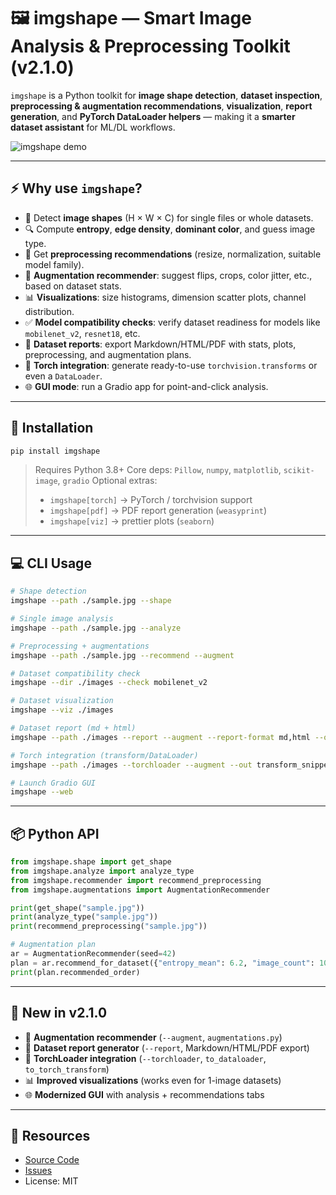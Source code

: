 ﻿
# 🖼️ imgshape — Smart Image Analysis & Preprocessing Toolkit (v2.1.0)

`imgshape` is a Python toolkit for **image shape detection**, **dataset inspection**, **preprocessing & augmentation recommendations**, **visualization**, **report generation**, and **PyTorch DataLoader helpers** — making it a **smarter dataset assistant** for ML/DL workflows.

![imgshape demo](assets/sample_images/Image_created_with_a_mobile_phone.png)

---

## ⚡️ Why use `imgshape`?

* 📐 Detect **image shapes** (H × W × C) for single files or whole datasets.
* 🔍 Compute **entropy**, **edge density**, **dominant color**, and guess image type.
* 🧠 Get **preprocessing recommendations** (resize, normalization, suitable model family).
* 🔄 **Augmentation recommender**: suggest flips, crops, color jitter, etc., based on dataset stats.
* 📊 **Visualizations**: size histograms, dimension scatter plots, channel distribution.
* ✅ **Model compatibility checks**: verify dataset readiness for models like `mobilenet_v2`, `resnet18`, etc.
* 📝 **Dataset reports**: export Markdown/HTML/PDF with stats, plots, preprocessing, and augmentation plans.
* 🔗 **Torch integration**: generate ready-to-use `torchvision.transforms` or even a `DataLoader`.
* 🌐 **GUI mode**: run a Gradio app for point-and-click analysis.

---

## 🚀 Installation

```bash
pip install imgshape
````

> Requires Python 3.8+
> Core deps: `Pillow`, `numpy`, `matplotlib`, `scikit-image`, `gradio`
> Optional extras:
>
> * `imgshape[torch]` → PyTorch / torchvision support
> * `imgshape[pdf]` → PDF report generation (`weasyprint`)
> * `imgshape[viz]` → prettier plots (`seaborn`)

---

## 💻 CLI Usage

```bash
# Shape detection
imgshape --path ./sample.jpg --shape

# Single image analysis
imgshape --path ./sample.jpg --analyze

# Preprocessing + augmentations
imgshape --path ./sample.jpg --recommend --augment

# Dataset compatibility check
imgshape --dir ./images --check mobilenet_v2

# Dataset visualization
imgshape --viz ./images

# Dataset report (md + html)
imgshape --path ./images --report --augment --report-format md,html --out report

# Torch integration (transform/DataLoader)
imgshape --path ./images --torchloader --augment --out transform_snippet.py

# Launch Gradio GUI
imgshape --web
```

---

## 📦 Python API

```python
from imgshape.shape import get_shape
from imgshape.analyze import analyze_type
from imgshape.recommender import recommend_preprocessing
from imgshape.augmentations import AugmentationRecommender

print(get_shape("sample.jpg"))
print(analyze_type("sample.jpg"))
print(recommend_preprocessing("sample.jpg"))

# Augmentation plan
ar = AugmentationRecommender(seed=42)
plan = ar.recommend_for_dataset({"entropy_mean": 6.2, "image_count": 100})
print(plan.recommended_order)
```

---

## 📝 New in v2.1.0

* 🔄 **Augmentation recommender** (`--augment`, `augmentations.py`)
* 📝 **Dataset report generator** (`--report`, Markdown/HTML/PDF export)
* 🔗 **TorchLoader integration** (`--torchloader`, `to_dataloader`, `to_torch_transform`)
* 📊 **Improved visualizations** (works even for 1-image datasets)
* 🌐 **Modernized GUI** with analysis + recommendations tabs

---

## 📎 Resources

* [Source Code](https://github.com/STiFLeR7/imgshape)
* [Issues](https://github.com/STiFLeR7/imgshape/issues)
* License: MIT

```

